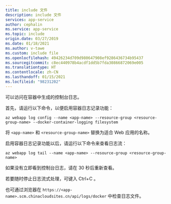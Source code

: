 ```yaml
---
title: include 文件
description: include 文件
services: app-service
author: cephalin
ms.service: app-service
ms.topic: include
origin.date: 03/27/2019
ms.date: 01/18/2021
ms.author: v-tawe
ms.custom: include file
ms.openlocfilehash: 49426234d709d980647908ef9286436734b95437
ms.sourcegitcommit: c8ec440978b4acdf1dd5b7fda30866872069e005
ms.translationtype: HT
ms.contentlocale: zh-CN
ms.lasthandoff: 01/15/2021
ms.locfileid: "98231202"
---
```

可以访问在容器中生成的控制台日志。

首先，请运行以下命令，以便启用容器日志记录功能：

```azurecli
az webapp log config --name <app-name> --resource-group <resource-group-name> --docker-container-logging filesystem
```

将 `<app-name>` 和 `<resource-group-name>` 替换为适合 Web 应用的名称。

启用容器日志记录功能以后，请运行以下命令来查看日志流：

```azurecli
az webapp log tail --name <app-name> --resource-group <resource-group-name>
```

如果没有立即看到控制台日志，请在 30 秒后重新查看。

若要随时停止日志流式处理，可键入 Ctrl+C 。

也可通过浏览器在 `https://<app-name>.scm.chinacloudsites.cn/api/logs/docker` 中检查日志文件。

